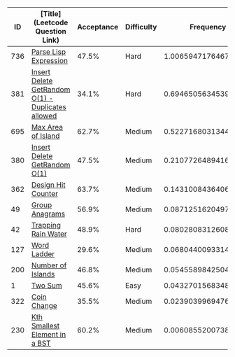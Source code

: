 |ID|[Title](Leetcode Question Link)|Acceptance|Difficulty|Frequency|
|----|-----|----|---|---|
|736|[Parse Lisp Expression]( https://leetcode.com/problems/parse-lisp-expression)|47.5%|Hard|1.0065947176467498|
|381|[Insert Delete GetRandom O(1) - Duplicates allowed]( https://leetcode.com/problems/insert-delete-getrandom-o1-duplicates-allowed)|34.1%|Hard|0.6946505634539769|
|695|[Max Area of Island]( https://leetcode.com/problems/max-area-of-island)|62.7%|Medium|0.5227168031344483|
|380|[Insert Delete GetRandom O(1)]( https://leetcode.com/problems/insert-delete-getrandom-o1)|47.5%|Medium|0.2107726489416756|
|362|[Design Hit Counter]( https://leetcode.com/problems/design-hit-counter)|63.7%|Medium|0.14310084364067333|
|49|[Group Anagrams]( https://leetcode.com/problems/group-anagrams)|56.9%|Medium|0.08712516204977415|
|42|[Trapping Rain Water]( https://leetcode.com/problems/trapping-rain-water)|48.9%|Hard|0.08028083126080282|
|127|[Word Ladder]( https://leetcode.com/problems/word-ladder)|29.6%|Medium|0.06804400933142625|
|200|[Number of Islands]( https://leetcode.com/problems/number-of-islands)|46.8%|Medium|0.05455898425043439|
|1|[Two Sum]( https://leetcode.com/problems/two-sum)|45.6%|Easy|0.04327015683483566|
|322|[Coin Change]( https://leetcode.com/problems/coin-change)|35.5%|Medium|0.023903996947661692|
|230|[Kth Smallest Element in a BST]( https://leetcode.com/problems/kth-smallest-element-in-a-bst)|60.2%|Medium|0.006085520073802784|
